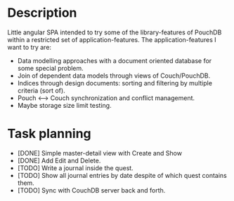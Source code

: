 # Description

Little angular SPA intended to try some of the library-features of PouchDB within a restricted set of application-features.
The application-features I want to try are:
* Data modelling approaches with a document oriented database for some special problem.
* Join of dependent data models through views of Couch/PouchDB.
* Indices through design documents: sorting and filtering by multiple criteria (sort of).
* Pouch <--> Couch synchronization and conflict management.
* Maybe storage size limit testing.

# Task planning

* [DONE] Simple master-detail view with Create and Show
* [DONE] Add Edit and Delete.
* [TODO] Write a journal inside the quest.
* [TODO] Show all journal entries by date despite of which quest contains them.
* [TODO] Sync with CouchDB server back and forth.